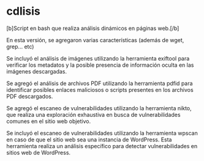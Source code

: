 # cdlisis

[b]Script en bash que realiza análisis dinámicos en páginas web.[/b]

En esta versión, se agregaron varias características (además de wget, grep... etc)

Se incluyó el análisis de imágenes utilizando la herramienta exiftool para verificar los metadatos y la posible presencia de información oculta en las imágenes descargadas.

Se agregó el análisis de archivos PDF utilizando la herramienta pdfid para identificar posibles enlaces maliciosos o scripts presentes en los archivos PDF descargados.

Se agregó el escaneo de vulnerabilidades utilizando la herramienta nikto, que realiza una exploración exhaustiva en busca de vulnerabilidades comunes en el sitio web objetivo.

Se incluyó el escaneo de vulnerabilidades utilizando la herramienta wpscan en caso de que el sitio web sea una instancia de WordPress. Esta herramienta realiza un análisis específico para detectar vulnerabilidades en sitios web de WordPress.
